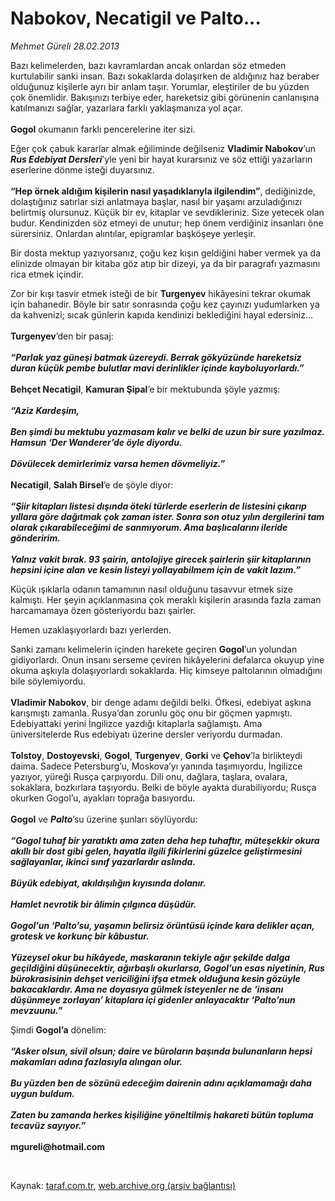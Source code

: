 # Nabokov, Necatigil ve Palto...

*Mehmet Güreli 28.02.2013*

<div class="yazi"><p>Bazı kelimelerden, bazı kavramlardan ancak onlardan söz etmeden kurtulabilir sanki insan. Bazı sokaklarda dolaşırken de aldığınız haz beraber olduğunuz kişilerle ayrı bir anlam taşır. Yorumlar, eleştiriler de bu yüzden çok önemlidir. Bakışınızı terbiye eder, hareketsiz gibi görünenin canlanışına katılmanızı sağlar, yazarlara farklı yaklaşmanıza yol açar.<br/><br/><b>Gogol</b> okumanın farklı pencerelerine iter sizi.</p>
<p>Eğer çok çabuk kararlar almak eğiliminde değilseniz <b>Vladimir Nabokov</b>’un <b><i>Rus Edebiyat Dersleri</i></b>’yle yeni bir hayat kurarsınız ve söz ettiği yazarların eserlerine dönme isteği duyarsınız.<br/><br/><b>“Hep örnek aldığım kişilerin nasıl yaşadıklarıyla ilgilendim”</b>, dediğinizde, dolaştığınız satırlar sizi anlatmaya başlar, nasıl bir yaşamı arzuladığınızı belirtmiş olursunuz. Küçük bir ev, kitaplar ve sevdikleriniz. Size yetecek olan budur. Kendinizden söz etmeyi de unutur; hep önem verdiğiniz insanları öne sürersiniz. Onlardan alıntılar, epigramlar başköşeye yerleşir.</p>
<p>Bir dosta mektup yazıyorsanız, çoğu kez kışın geldiğini haber vermek ya da elinizde olmayan bir kitaba göz atıp bir dizeyi, ya da bir paragrafı yazmasını rica etmek içindir.</p>
<p>Zor bir kışı tasvir etmek isteği de bir <b>Turgenyev</b> hikâyesini tekrar okumak için bahanedir. Böyle bir satır sonrasında çoğu kez çayınızı yudumlarken ya da kahvenizi; sıcak günlerin kapıda kendinizi beklediğini hayal edersiniz...<br/><br/><b>Turgenyev</b>’den bir pasaj:<br/><br/><b><i>“Parlak yaz güneşi batmak üzereydi. Berrak gökyüzünde hareketsiz duran küçük pembe bulutlar mavi derinlikler içinde kayboluyorlardı.”<br/><br/></i></b><b>Behçet Necatigil</b>, <b>Kamuran Şipal</b>’e bir mektubunda şöyle yazmış:<br/><br/><b><i>“Aziz Kardeşim,<br/><br/></i></b><b><i>Ben şimdi bu mektubu yazmasam kalır ve belki de uzun bir sure yazılmaz. Hamsun ‘Der Wanderer’de öyle diyordu.<br/><br/></i></b><b><i>Dövülecek demirlerimiz varsa hemen dövmeliyiz.”<br/><br/></i></b><b>Necatigil</b>, <b>Salah Birsel</b>’e de şöyle diyor:<br/><br/><b><i>“Şiir kitapları listesi dışında öteki türlerde eserlerin de listesini çıkarıp yıllara göre dağıtmak çok zaman ister. Sonra son otuz yılın dergilerini tam olarak çıkarabileceğimi de sanmıyorum. Ama başlıcalarını ileride gönderirim.<br/><br/></i></b><b><i>Yalnız vakit bırak. 93 şairin, antolojiye girecek şairlerin şiir kitaplarının hepsini içine alan ve kesin listeyi yollayabilmem için de vakit lazım.”</i></b></p>
<p>Küçük ışıklarla odanın tamamının nasıl olduğunu tasavvur etmek size kalmıştı. Her şeyin açıklanmasına çok meraklı kişilerin arasında fazla zaman harcamamaya özen gösteriyordu bazı şairler.</p>
<p>Hemen uzaklaşıyorlardı bazı yerlerden.</p>
<p>Sanki zamanı kelimelerin içinden harekete geçiren <b>Gogol</b>’un yolundan gidiyorlardı. Onun insanı serseme çeviren hikâyelerini defalarca okuyup yine okuma aşkıyla dolaşıyorlardı sokaklarda. Hiç kimseye paltolarının olmadığını bile söylemiyordu.<br/><br/><b>Vladimir Nabokov</b>, bir denge adamı değildi belki. Öfkesi, edebiyat aşkına karışmıştı zamanla. Rusya’dan zorunlu göç onu bir göçmen yapmıştı. Edebiyattaki yerini İngilizce yazdığı kitaplarla sağlamıştı. Ama üniversitelerde Rus edebiyatı üzerine dersler veriyordu durmadan.<br/><br/><b>Tolstoy</b>, <b>Dostoyevski</b>, <b>Gogol</b>, <b>Turgenyev</b>, <b>Gorki</b> ve <b>Çehov</b>’la birlikteydi daima. Sadece Petersburg’u, Moskova’yı yanında taşımıyordu, İngilizce yazıyor, yüreği Rusça çarpıyordu. Dili onu, dağlara, taşlara, ovalara, sokaklara, bozkırlara taşıyordu. Belki de böyle ayakta durabiliyordu; Rusça okurken Gogol’u, ayakları toprağa basıyordu.<br/><br/><b>Gogol</b> ve <b><i>Palto</i></b>’su üzerine şunları söylüyordu:<br/><br/><b><i>“Gogol tuhaf bir yaratıktı ama zaten deha hep tuhaftır, müteşekkir okura akıllı bir dost gibi gelen, hayatla ilgili fikirlerini güzelce geliştirmesini sağlayanlar, ikinci sınıf yazarlardır aslında.<br/><br/></i></b><b><i>Büyük edebiyat, akıldışılığın kıyısında dolanır.<br/><br/></i></b><b><i>Hamlet nevrotik bir âlimin çılgınca düşüdür.<br/><br/></i></b><b><i>Gogol’un ‘Palto’su, yaşamın belirsiz örüntüsü içinde kara delikler açan, grotesk ve korkunç bir kâbustur.<br/><br/></i></b><b><i>Yüzeysel okur bu hikâyede, maskaranın tekiyle ağır şekilde dalga geçildiğini düşünecektir, ağırbaşlı okurlarsa, Gogol’un esas niyetinin, Rus bürokrasisinin dehşet vericiliğini ifşa etmek olduğuna kesin gözüyle bakacaklardır. Ama ne doyasıya gülmek isteyenler ne de ‘insanı düşünmeye zorlayan’ kitaplara içi gidenler anlayacaktır ‘Palto’nun mevzuunu.”</i></b></p>
<p>Şimdi <b>Gogol’a</b> dönelim:<br/><br/><b><i>“Asker olsun, sivil olsun; daire ve büroların başında bulunanların hepsi makamları adına fazlasıyla alıngan olur.<br/><br/></i></b><b><i>Bu yüzden ben de sözünü edeceğim dairenin adını açıklamamağı daha uygun buldum.<br/><br/></i></b><b><i>Zaten bu zamanda herkes kişiliğine yöneltilmiş hakareti bütün topluma tecavüz sayıyor.”<br/><br/></i></b><b>mgureli@hotmail.com</b></p>
<p> </p>
</div>

Kaynak: [taraf.com.tr](http://www.taraf.com.tr/mehmet-gureli/makale-nabokov-necatigil-ve-palto.htm), [web.archive.org (arşiv bağlantısı)](http://web.archive.org/web/20131107141940/http://www.taraf.com.tr/mehmet-gureli/makale-nabokov-necatigil-ve-palto.htm)
